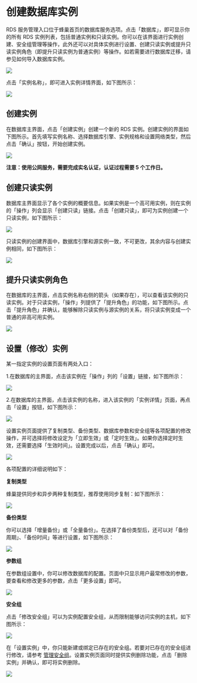# 创建数据库实例

RDS 服务管理入口位于蜂巢首页的数据库服务选项。点击「数据库」，即可显示你的所有 RDS 实例列表，包括普通实例和只读实例。你可以在该界面进行实例创建、安全组管理等操作，此外还可以对具体实例进行设置、创建只读实例或提升只读实例角色（即提升只读实例为普通实例）等操作。如若需要进行数据库迁移，请参见如何导入数据库实例。

![](../image/数据库页面.png)

点击「实例名称」，即可进入实例详情界面，如下图所示：

![](../image/RDS-详情-全.png)


## 创建实例
在数据库主界面，点击「创建实例」创建一个新的 RDS 实例。创建实例的界面如下图所示。首先填写实例名称、选择数据库引擎、实例规格和设置网络类型，然后点击「确认」按钮，开始创建实例。

![](../image/RDS-创建-全.png)

**注意：使用公网服务，需要完成实名认证，认证过程需要 5 个工作日。**

## 创建只读实例

数据库主界面显示了各个实例的概要信息。如果实例是一个高可用实例，则在实例的「操作」列会显示「创建只读」链接。点击「创建只读」，即可为实例创建一个只读实例，如下图所示：

![](../image/RDS-创建-只读1.png)

只读实例的创建界面中，数据库引擎和源实例一致，不可更改，其余内容与创建实例相同，如下图所示：

![](../image/RDS-只读-创建.png)

## 提升只读实例角色

在数据库的主界面，点击实例名称右侧的箭头（如果存在），可以查看该实例的只读实例。对于只读实例，「操作」列提供了「提升角色」的功能，如下图所示。点击「提升角色」并确认，能够解除只读实例与源实例的关系，将只读实例变成一个普通的非高可用实例。

![](../image/RDS-只读-提升.png)

## <span id = "a">设置（修改）实例</span>

某一指定实例的设置页面有两处入口：

1.在数据库的主界面，点击该实例在「操作」列的「设置」链接，如下图所示： 

![](../image/RDS-设置.png)

2.在数据库的主界面，点击该实例的名称，进入该实例的「实例详情」页面，再点击「设置」按钮，如下图所示： 

![](./image/RDS-修改-入口2.png.png)

设置实例页面提供了复制类型、备份类型、数据库参数和安全组等各项配置的修改操作，并可选择将修改设定为「立即生效」或「定时生效」。如果你选择定时生效，还需要选择「生效时间」。设置完成以后，点击「确认」即可。 

![](../image/RDS-修改-定时.png)

各项配置的详细说明如下：

**复制类型**

蜂巢提供同步和异步两种复制类型，推荐使用同步复制：如下图所示：

![](../image/RDS-只读-提升.png)

**备份类型**

你可以选择「增量备份」或「全量备份」。在选择了备份类型后，还可以对「备份周期」、「备份时间」等进行设置，如下图所示：

![](../image/RDS-修改-备份.png)

**参数组**

在参数组设置中，你可以修改数据库的配置。页面中只显示用户最常修改的参数，要查看和修改更多的参数，点击「更多设置」即可。

![](../image/RDS-修改-参数.png)

**安全组**

点击「修改安全组」可以为实例配置安全组，从而限制能够访问实例的主机，如下图所示：

![](../image/RDS-修改-安全组-入口.png)

在「设置实例」中，你只能新建或绑定已存在的安全组。若要对已存在的安全组进行修改，请参考 [管理安全组](./安全组管理.md)。设置实例页面同时提供实例删除功能，点击「删除实例」并确认，即可将实例删除。

![](../image/RDS-修改-安全组.png)



  [1]: a